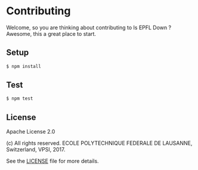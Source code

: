 Contributing
============

Welcome, so you are thinking about contributing to Is EPFL Down ?
Awesome, this a great place to start.

Setup
-----

```bash
$ npm install
```

Test
----

```bash
$ npm test
```

License
-------

Apache License 2.0

(c) All rights reserved. ECOLE POLYTECHNIQUE FEDERALE DE LAUSANNE, Switzerland, VPSI, 2017.

See the [LICENSE](LICENSE) file for more details.
